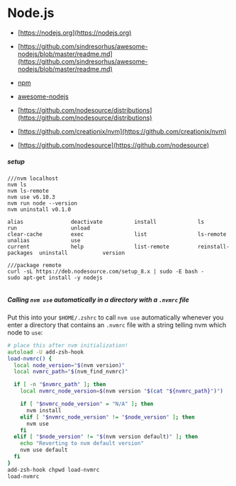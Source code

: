 # Node.js

* [https://nodejs.org](https://nodejs.org)
* [https://github.com/sindresorhus/awesome-nodejs/blob/master/readme.md](https://github.com/sindresorhus/awesome-nodejs/blob/master/readme.md)

* [npm](/docs/waf/npm)
* [awesome-nodejs](https://github.com/sindresorhus/awesome-nodejs)
* [https://github.com/nodesource/distributions](https://github.com/nodesource/distributions)
* [https://github.com/creationix/nvm](https://github.com/creationix/nvm)
* [https://github.com/nodesource](https://github.com/nodesource)




##### setup

```
///nvm localhost
nvm ls
nvm ls-remote
nvm use v6.10.3
nvm run node --version
nvm uninstall v0.1.0

alias               deactivate          install             ls                  run                 unload
clear-cache         exec                list                ls-remote           unalias             use
current             help                list-remote         reinstall-packages  uninstall           version

///package remote
curl -sL https://deb.nodesource.com/setup_8.x | sudo -E bash -
sudo apt-get install -y nodejs


```


##### Calling `nvm use` automatically in a directory with a `.nvmrc` file

Put this into your `$HOME/.zshrc` to call `nvm use` automatically whenever you enter a directory that contains an
`.nvmrc` file with a string telling nvm which node to `use`:

```zsh
# place this after nvm initialization!
autoload -U add-zsh-hook
load-nvmrc() {
  local node_version="$(nvm version)"
  local nvmrc_path="$(nvm_find_nvmrc)"

  if [ -n "$nvmrc_path" ]; then
    local nvmrc_node_version=$(nvm version "$(cat "${nvmrc_path}")")

    if [ "$nvmrc_node_version" = "N/A" ]; then
      nvm install
    elif [ "$nvmrc_node_version" != "$node_version" ]; then
      nvm use
    fi
  elif [ "$node_version" != "$(nvm version default)" ]; then
    echo "Reverting to nvm default version"
    nvm use default
  fi
}
add-zsh-hook chpwd load-nvmrc
load-nvmrc
```
